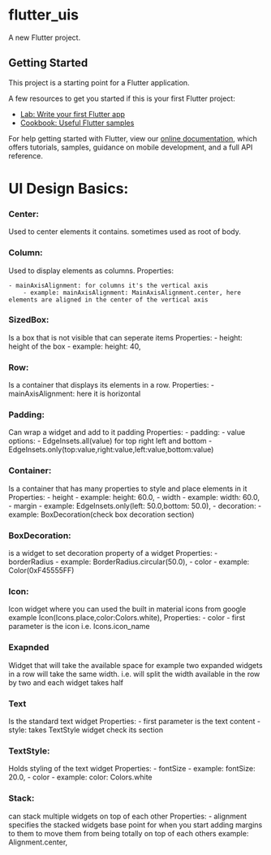 # flutter_uis

A new Flutter project.

## Getting Started

This project is a starting point for a Flutter application.

A few resources to get you started if this is your first Flutter project:

- [Lab: Write your first Flutter app](https://flutter.dev/docs/get-started/codelab)
- [Cookbook: Useful Flutter samples](https://flutter.dev/docs/cookbook)

For help getting started with Flutter, view our
[online documentation](https://flutter.dev/docs), which offers tutorials,
samples, guidance on mobile development, and a full API reference.


# UI Design Basics:

### Center:
Used to center elements it contains. sometimes used as root of body.

### Column:
Used to display elements as columns.
Properties:

    - mainAxisAlignment: for columns it's the vertical axis
        - example: mainAxisAlignment: MainAxisAlignment.center, here elements are aligned in the center of the vertical axis
       
### SizedBox:
Is a box that is not visible that can seperate items 
Properties:
    - height: height of the box
        - example: height: 40,
        
### Row:
Is a container that displays its elements in a row.
Properties:
    - mainAxisAlignment: here it is horizontal

### Padding:
Can wrap a widget and add to it padding
Properties:
    - padding:
        - value options:
            - EdgeInsets.all(value) for top right left and bottom
            - EdgeInsets.only(top:value,right:value,left:value,bottom:value)

### Container:
Is a container that has many properties to style and place elements in it
Properties:
    - height
        - example: height: 60.0,
    - width
        - example: width: 60.0,
    - margin
        - example: EdgeInsets.only(left: 50.0,bottom: 50.0),
    - decoration:
        - example: BoxDecoration(check box decoration section)
        
### BoxDecoration:
is a widget to set decoration property of a widget
Properties:
    - borderRadius
        - example: BorderRadius.circular(50.0),
    - color
        - example: Color(0xF45555FF)
        
### Icon:
Icon widget where you can used the built in material icons from google
example Icon(Icons.place,color:Colors.white),
Properties:
    - color
    - first parameter is the icon i.e. Icons.icon_name
    
### Exapnded
Widget that will take the available space
for example two expanded widgets in a row will take the same width. i.e. will split the width available in the row by two and each widget takes half

### Text
Is the standard text widget
Properties:
    - first parameter is the text content
    - style:
        takes TextStyle widget check its section
        
### TextStyle:
Holds styling of the text widget
Properties:
    - fontSize
        - example: fontSize: 20.0,
    - color 
        - example: color: Colors.white
        
### Stack:
can stack multiple widgets on top of each other
Properties:
    - alignment specifies the stacked widgets base point for when you start adding margins to them to move them from being totally on top of each others
        example: Alignment.center, 